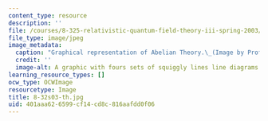 ```yaml
---
content_type: resource
description: ''
file: /courses/8-325-relativistic-quantum-field-theory-iii-spring-2003/401aaa626599cf14cd8c816aafdd0f06_8-32s03-th.jpg
file_type: image/jpeg
image_metadata:
  caption: "Graphical representation of Abelian Theory.\_(Image by Prof. Frank Wilczek.)"
  credit: ''
  image-alt: A graphic with fours sets of squiggly lines line diagrams.
learning_resource_types: []
ocw_type: OCWImage
resourcetype: Image
title: 8-32s03-th.jpg
uid: 401aaa62-6599-cf14-cd8c-816aafdd0f06
---
```

